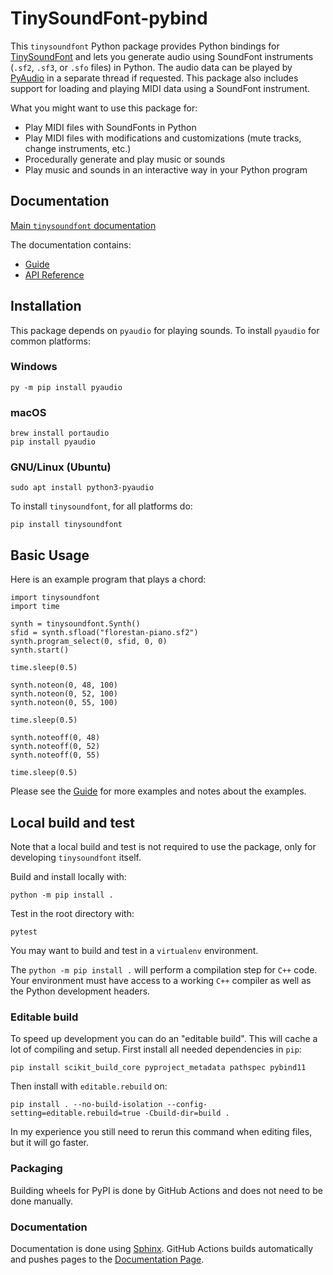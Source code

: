 # TinySoundFont-pybind

This `tinysoundfont` Python package provides Python bindings for
[TinySoundFont](https://github.com/schellingb/TinySoundFont) and lets you
generate audio using SoundFont instruments (`.sf2`, `.sf3`, or `.sfo` files) in
Python. The audio data can be played by
[PyAudio](https://pypi.org/project/PyAudio/) in a separate thread if requested.
This package also includes support for loading and playing MIDI data using a
SoundFont instrument.

What you might want to use this package for:

* Play MIDI files with SoundFonts in Python
* Play MIDI files with modifications and customizations (mute tracks, change instruments, etc.)
* Procedurally generate and play music or sounds
* Play music and sounds in an interactive way in your Python program

## Documentation

[Main `tinysoundfont` documentation](https://nwhitehead.github.io/tinysoundfont-pybind/)

The documentation contains:
* [Guide](https://nwhitehead.github.io/tinysoundfont-pybind/guide.html)
* [API Reference](https://nwhitehead.github.io/tinysoundfont-pybind/reference.html)

## Installation

This package depends on `pyaudio` for playing sounds. To install `pyaudio` for
common platforms:

### Windows

    py -m pip install pyaudio

### macOS

    brew install portaudio
    pip install pyaudio

### GNU/Linux (Ubuntu)

    sudo apt install python3-pyaudio

To install `tinysoundfont`, for all platforms do:

    pip install tinysoundfont


## Basic Usage

Here is an example program that plays a chord:

    import tinysoundfont
    import time

    synth = tinysoundfont.Synth()
    sfid = synth.sfload("florestan-piano.sf2")
    synth.program_select(0, sfid, 0, 0)
    synth.start()

    time.sleep(0.5)

    synth.noteon(0, 48, 100)
    synth.noteon(0, 52, 100)
    synth.noteon(0, 55, 100)

    time.sleep(0.5)

    synth.noteoff(0, 48)
    synth.noteoff(0, 52)
    synth.noteoff(0, 55)

    time.sleep(0.5)

Please see the
[Guide](https://nwhitehead.github.io/tinysoundfont-pybind/guide.html) for more
examples and notes about the examples.

## Local build and test

Note that a local build and test is not required to use the package, only for
developing `tinysoundfont` itself.

Build and install locally with:

    python -m pip install .

Test in the root directory with:

    pytest

You may want to build and test in a `virtualenv` environment.

The `python -m pip install .` will perform a compilation step for `C++` code.
Your environment must have access to a working `C++` compiler as well as the
Python development headers.

### Editable build

To speed up development you can do an "editable build". This will cache a lot of
compiling and setup. First install all needed dependencies in `pip`:

    pip install scikit_build_core pyproject_metadata pathspec pybind11

Then install with `editable.rebuild` on:

    pip install . --no-build-isolation --config-setting=editable.rebuild=true -Cbuild-dir=build .

In my experience you still need to rerun this command when editing files, but it
will go faster.

### Packaging

Building wheels for PyPI is done by GitHub Actions and does not need to be done
manually.

### Documentation

Documentation is done using [Sphinx](https://www.sphinx-doc.org/en/master/).
GitHub Actions builds automatically and pushes pages to the [Documentation
Page](https://nwhitehead.github.io/tinysoundfont-pybind/).
